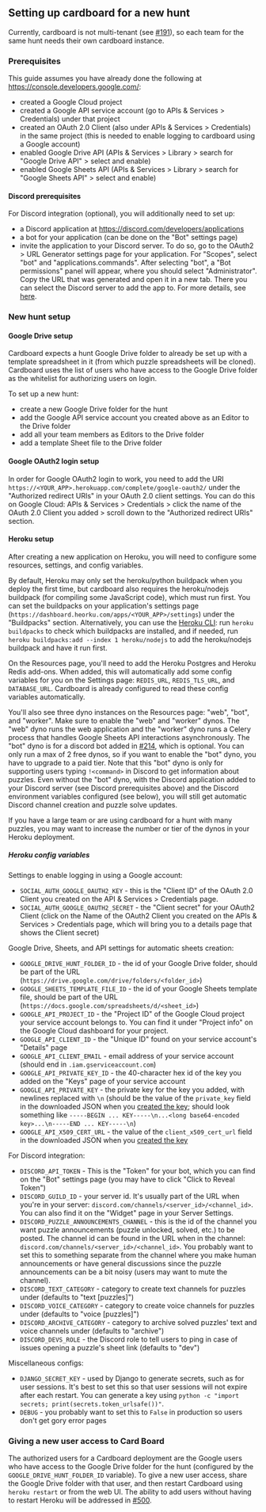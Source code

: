 ## Setting up cardboard for a new hunt

Currently, cardboard is not multi-tenant (see [#191](https://github.com/cardinalitypuzzles/cardboard/issues/191)), so each team for the same hunt needs their own cardboard instance.

### Prerequisites

This guide assumes you have already done the following at https://console.developers.google.com/:

* created a Google Cloud project
* created a Google API service account (go to APIs & Services > Credentials) under that project
* created an OAuth 2.0 Client (also under APIs & Services > Credentials) in the same project (this is needed to enable logging to cardboard using a Google account)
* enabled Google Drive API (APIs & Services > Library > search for "Google Drive API" > select and enable)
* enabled Google Sheets API (APIs & Services > Library > search for "Google Sheets API" > select and enable)

#### Discord prerequisites

For Discord integration (optional), you will additionally need to set up:

* a Discord application at https://discord.com/developers/applications
* a bot for your application (can be done on the "Bot" settings page)
* invite the application to your Discord server. To do so, go to the OAuth2 > URL Generator settings page for your application. For "Scopes", select "bot" and "applications.commands". After selecting "bot", a "Bot permissions" panel will appear, where you should select "Administrator". Copy the URL that was generated and open it in a new tab. There you can select the Discord server to add the app to. For more details, see [here](https://discordjs.guide/preparations/adding-your-bot-to-servers.html).


### New hunt setup

#### Google Drive setup

Cardboard expects a hunt Google Drive folder to already be set up with a template spreadsheet in it (from which puzzle spreadsheets will be cloned). Cardboard uses the list of users who have access to the Google Drive folder as the whitelist for authorizing users on login.

To set up a new hunt:

* create a new Google Drive folder for the hunt
* add the Google API service account you created above as an Editor to the Drive folder
* add all your team members as Editors to the Drive folder
* add a template Sheet file to the Drive folder


#### Google OAuth2 login setup

In order for Google OAuth2 login to work, you need to add the URI `https://<YOUR_APP>.herokuapp.com/complete/google-oauth2/` under the "Authorized redirect URIs" in your OAuth 2.0 client settings. You can do this on Google Cloud: APIs & Services > Credentials > click the name of the OAuth 2.0 Client you added > scroll down to the "Authorized redirect URIs" section.


#### Heroku setup

After creating a new application on Heroku, you will need to configure some resources, settings, and config variables.

By default, Heroku may only set the heroku/python buildpack when you deploy the first time, but cardboard also requires the heroku/nodejs buildpack (for compiling some JavaScript code), which must run first. You can set the buildpacks on your application's settings page (`https://dashboard.heorku.com/apps/<YOUR_APP>/settings`) under the "Buildpacks" section. Alternatively, you can use the [Heroku CLI](https://devcenter.heroku.com/articles/heroku-cli): run `heroku buildpacks` to check which buildpacks are installed, and if needed, run `heroku buildpacks:add --index 1 heroku/nodejs` to add the heroku/nodejs buildpack and have it run first.

On the Resources page, you'll need to add the Heroku Postgres and Heroku Redis add-ons. When added, this will automatically add some config variables for you on the Settings page: `REDIS_URL`, `REDIS_TLS_URL`, and `DATABASE_URL`. Cardboard is already configured to read these config variables automatically.

You'll also see three dyno instances on the Resources page: "web", "bot", and "worker". Make sure to enable the "web" and "worker" dynos. The "web" dyno runs the web application and the "worker" dyno runs a Celery process that handles Google Sheets API interactions asynchronously. The "bot" dyno is for a discord bot added in [#214](https://github.com/cardinalitypuzzles/cardboard/issues/214), which is optional. You can only run a max of 2 free dynos, so if you want to enable the "bot" dyno, you have to upgrade to a paid tier. Note that this "bot" dyno is only for supporting users typing `!<command>` in Discord to get information about puzzles. Even without the "bot" dyno, with the Discord application added to your Discord server (see Discord prerequisites above) and the Discord environment variables configured (see below), you will still get automatic Discord channel creation and puzzle solve updates.

If you have a large team or are using cardboard for a hunt with many puzzles, you may want to increase the number or tier of the dynos in your Heroku deployment.

##### Heroku config variables

Settings to enable logging in using a Google account:

* `SOCIAL_AUTH_GOOGLE_OAUTH2_KEY` - this is the "Client ID" of the OAuth 2.0 Client you created on the API & Services > Credentials page.
* `SOCIAL_AUTH_GOOGLE_OAUTH2_SECRET` - the "Client secret" for your OAuth2 Client (click on the Name of the OAuth2 Client you created on the APIs & Services > Credentials page, which will bring you to a details page that shows the Client secret)

Google Drive, Sheets, and API settings for automatic sheets creation:

* `GOOGLE_DRIVE_HUNT_FOLDER_ID` - the id of your Google Drive folder, should be part of the URL (`https://drive.google.com/drive/folders/<folder_id>`)
* `GOOGLE_SHEETS_TEMPLATE_FILE_ID` - the id of your Google Sheets template file, should be part of the URL (`https://docs.google.com/spreadsheets/d/<sheet_id>`)
* `GOOGLE_API_PROJECT_ID` - the "Project ID" of the Google Cloud project your service account belongs to. You can find it under "Project info" on the Google Cloud dashboard for your project.
* `GOOGLE_API_CLIENT_ID` - the "Unique ID" found on your service account's "Details" page
* `GOOGLE_API_CLIENT_EMAIL` - email address of your service account (should end in `.iam.gserviceaccount.com`)
* `GOOGLE_API_PRIVATE_KEY_ID` - the 40-character hex id of the key you added on the "Keys" page of your service account
* `GOOGLE_API_PRIVATE_KEY` - the private key for the key you added, with newlines replaced with `\n` (should be the value of the `private_key` field in the downloaded JSON when you [created the key](https://cloud.google.com/iam/docs/creating-managing-service-account-keys#creating_service_account_keys); should look something like `-----BEGIN ... KEY-----\n...<long base64-encoded key>...\n-----END ... KEY-----\n`)
* `GOOGLE_API_X509_CERT_URL` - the value of the `client_x509_cert_url` field in the downloaded JSON when you [created the key](https://cloud.google.com/iam/docs/creating-managing-service-account-keys#creating_service_account_keys)

For Discord integration:

* `DISCORD_API_TOKEN` - This is the "Token" for your bot, which you can find on the "Bot" settings page (you may have to click "Click to Reveal Token")
* `DISCORD_GUILD_ID` - your server id. It's usually part of the URL when you're in your server: `discord.com/channels/<server_id>/<channel_id>`. You can also find it on the "Widget" page in your Server Settings.
* `DISCORD_PUZZLE_ANNOUNCEMENTS_CHANNEL` - this is the id of the channel you want puzzle announcements (puzzle unlocked, solved, etc.) to be posted. The channel id can be found in the URL when in the channel: `discord.com/channels/<server_id>/<channel_id>`. You probably want to set this to something separate from the channel where you make human announcements or have general discussions since the puzzle announcements can be a bit noisy (users may want to mute the channel).
* `DISCORD_TEXT_CATEGORY` - category to create text channels for puzzles under (defaults to "text [puzzles]")
* `DISCORD_VOICE_CATEGORY` - category to create voice channels for puzzles under (defaults to "voice [puzzles]")
* `DISCORD_ARCHIVE_CATEGORY` - category to archive solved puzzles' text and voice channels under (defaults to "archive")
* `DISCORD_DEVS_ROLE` - the Discord role to tell users to ping in case of issues opening a puzzle's sheet link (defaults to "dev")

Miscellaneous configs:

* `DJANGO_SECRET_KEY` - used by Django to generate secrets, such as for user sessions. It's best to set this so that user sessions will not expire after each restart. You can generate a key using `python -c "import secrets; print(secrets.token_urlsafe())"`.
* `DEBUG` - you probably want to set this to `False` in production so users don't get gory error pages


### Giving a new user access to Card Board

The authorized users for a Cardboard deployment are the Google users who have access to the Google Drive folder for the hunt (configured by the `GOOGLE_DRIVE_HUNT_FOLDER_ID` variable). To give a new user access, share the Google Drive folder with that user, and then restart Cardboard using `heroku restart` or from the web UI. The ability to add users without having to restart Heroku will be addressed in [#500](https://github.com/cardinalitypuzzles/cardboard/issues/500).
